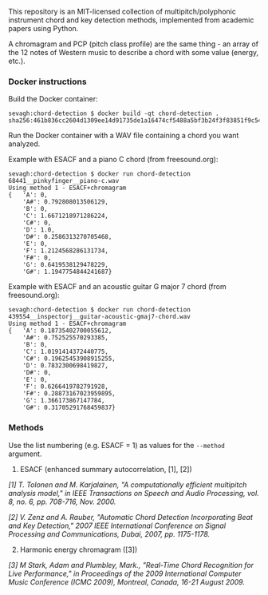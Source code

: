 This repository is an MIT-licensed collection of multipitch/polyphonic instrument chord and key detection methods, implemented from academic papers using Python.

A chromagram and PCP (pitch class profile) are the same thing - an array of the 12 notes of Western music to describe a chord with some value (energy, etc.).

### Docker instructions

Build the Docker container:
```
sevagh:chord-detection $ docker build -qt chord-detection .
sha256:461b836cc2604d1309ee14d91735de1a16474cf5488a5bf3b24f3f83851f9c54
```

Run the Docker container with a WAV file containing a chord you want analyzed.

Example with ESACF and a piano C chord (from freesound.org):

```
sevagh:chord-detection $ docker run chord-detection 68441__pinkyfinger__piano-c.wav
Using method 1 - ESACF+chromagram
{   'A': 0,
    'A#': 0.792808013506129,
    'B': 0,
    'C': 1.6671218971286224,
    'C#': 0,
    'D': 1.0,
    'D#': 0.2586313270705468,
    'E': 0,
    'F': 1.2124568286131734,
    'F#': 0,
    'G': 0.6419538129478229,
    'G#': 1.1947754844241687}
```

Example with ESACF and an acoustic guitar G major 7 chord (from freesound.org):

```
sevagh:chord-detection $ docker run chord-detection 439554__inspectorj__guitar-acoustic-gmaj7-chord.wav
Using method 1 - ESACF+chromagram
{   'A': 0.18735402700055612,
    'A#': 0.752525570293385,
    'B': 0,
    'C': 1.0191414372440775,
    'C#': 0.19625453908915255,
    'D': 0.7832300698419827,
    'D#': 0,
    'E': 0,
    'F': 0.6266419782791928,
    'F#': 0.28873167023959895,
    'G': 1.366173867147784,
    'G#': 0.31705291768459837}
```

### Methods

Use the list numbering (e.g. ESACF = 1) as values for the `--method` argument.

1. ESACF (enhanced summary autocorrelation, [1], [2])

_[1] T. Tolonen and M. Karjalainen, "A computationally efficient multipitch analysis model," in IEEE Transactions on Speech and Audio Processing, vol. 8, no. 6, pp. 708-716, Nov. 2000._

_[2] V. Zenz and A. Rauber, "Automatic Chord Detection Incorporating Beat and Key Detection," 2007 IEEE International Conference on Signal Processing and Communications, Dubai, 2007, pp. 1175-1178._

2. Harmonic energy chromagram ([3])

_[3] M Stark, Adam and Plumbley, Mark., "Real-Time Chord Recognition for Live Performance," in Proceedings of the 2009 International Computer Music Conference (ICMC 2009), Montreal, Canada, 16-21 August 2009._

